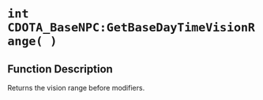 # `int CDOTA_BaseNPC:GetBaseDayTimeVisionRange( )`
## Function Description
Returns the vision range before modifiers.
